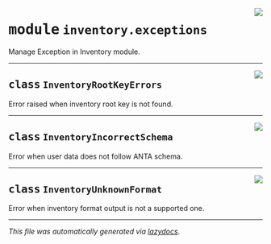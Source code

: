 <!-- markdownlint-disable -->

<a href="../../anta/inventory/exceptions.py#L0"><img align="right" style="float:right;" src="https://img.shields.io/badge/-source-cccccc?style=flat-square"></a>

# <kbd>module</kbd> `inventory.exceptions`
Manage Exception in Inventory module.



---

<a href="../../anta/inventory/exceptions.py#L7"><img align="right" style="float:right;" src="https://img.shields.io/badge/-source-cccccc?style=flat-square"></a>

## <kbd>class</kbd> `InventoryRootKeyErrors`
Error raised when inventory root key is not found.





---

<a href="../../anta/inventory/exceptions.py#L10"><img align="right" style="float:right;" src="https://img.shields.io/badge/-source-cccccc?style=flat-square"></a>

## <kbd>class</kbd> `InventoryIncorrectSchema`
Error when user data does not follow ANTA schema.





---

<a href="../../anta/inventory/exceptions.py#L13"><img align="right" style="float:right;" src="https://img.shields.io/badge/-source-cccccc?style=flat-square"></a>

## <kbd>class</kbd> `InventoryUnknownFormat`
Error when inventory format output is not a supported one.







---

_This file was automatically generated via [lazydocs](https://github.com/ml-tooling/lazydocs)._
